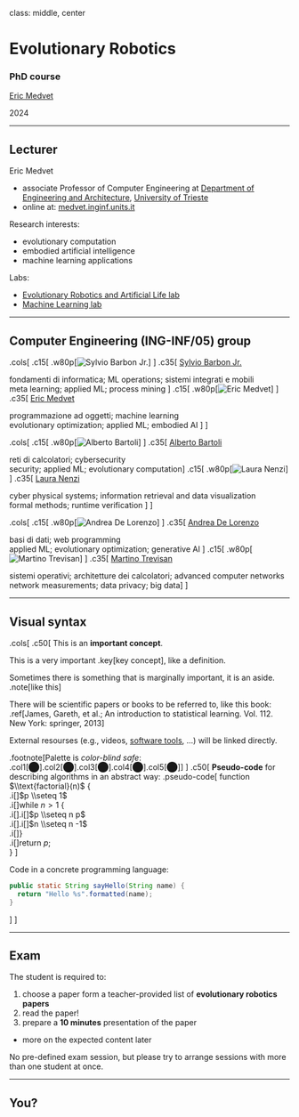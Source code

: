 class: middle, center

# Evolutionary Robotics
### PhD course

[Eric Medvet](http://medvet.inginf.units.it/)

2024

---

## Lecturer

Eric Medvet
- associate Professor of Computer Engineering at [Department of Engineering and Architecture](https://dia.units.it/), [University of Trieste](https://www.units.it/)
- online at: [medvet.inginf.units.it](http://medvet.inginf.units.it/)

Research interests:
- evolutionary computation
- embodied artificial intelligence
- machine learning applications

Labs:
- [Evolutionary Robotics and Artificial Life lab](https://erallab.inginf.units.it/)
- [Machine Learning lab](https://machinelearning.inginf.units.it/)

---

## Computer Engineering (ING-INF/05) group

.cols[
.c15[
.w80p[![Sylvio Barbon Jr.](images/people/barbon-jr.jpg)]
]
.c35[
[Sylvio Barbon Jr.](https://www.barbon.com.br/)

<i class="fa-solid fa-chalkboard-user col2"></i> fondamenti di informatica; ML operations; sistemi integrati e mobili  
<i class="fa-regular fa-lightbulb col2"></i> meta learning; applied ML; process mining
]
.c15[
.w80p[![Eric Medvet](images/people/medvet.jpg)]
]
.c35[
[Eric Medvet](https://medvet.inginf.units.it/)

<i class="fa-solid fa-chalkboard-user col2"></i> programmazione ad oggetti; machine learning  
<i class="fa-regular fa-lightbulb col2"></i> evolutionary optimization; applied ML; embodied AI
]
]

.cols[
.c15[
.w80p[![Alberto Bartoli](images/people/bartoli.jpg)]
]
.c35[
[Alberto Bartoli](https://bartoli.inginf.units.it/)

<i class="fa-solid fa-chalkboard-user col2"></i> reti di calcolatori; cybersecurity  
<i class="fa-regular fa-lightbulb col2"></i> security; applied ML; evolutionary computation]
.c15[
.w80p[![Laura Nenzi](images/people/nenzi.jpg)]
]
.c35[
[Laura Nenzi](https://lauranenzi.github.io/)

<i class="fa-solid fa-chalkboard-user col2"></i> cyber physical systems; information retrieval and data visualization  
<i class="fa-regular fa-lightbulb col2"></i> formal methods; runtime verification
]
]

.cols[
.c15[
.w80p[![Andrea De Lorenzo](images/people/de-lorenzo.jpg)]
]
.c35[
[Andrea De Lorenzo](https://delorenzo.inginf.units.it/)

<i class="fa-solid fa-chalkboard-user col2"></i> basi di dati; web programming  
<i class="fa-regular fa-lightbulb col2"></i> applied ML; evolutionary optimization; generative AI
]
.c15[
.w80p[![Martino Trevisan](images/people/trevisan.jpg)]
]
.c35[
[Martino Trevisan](https://trevisan.inginf.units.it/)

<i class="fa-solid fa-chalkboard-user col2"></i> sistemi operativi; architetture dei calcolatori; advanced computer networks  
<i class="fa-regular fa-lightbulb col2"></i> network measurements; data privacy; big data]
]

---

## Visual syntax

.cols[
.c50[
This is an **important concept**.

This is a very important .key[key concept], like a definition.

Sometimes there is something that is marginally important, it is an aside.
.note[like this]

There will be scientific papers or books to be referred to, like this book: .ref[James, Gareth, et al.; An introduction to statistical learning. Vol. 112. New York: springer, 2013]

External resourses (e.g., videos, [software tools](https://en.wikipedia.org/wiki/Comparison_of_deep_learning_software), ...) will be linked directly.

.footnote[Palette is *color-blind safe*: .col1[⬤].col2[⬤].col3[⬤].col4[⬤].col5[⬤]]
]
.c50[
**Pseudo-code** for describing algorithms in an abstract way:
.pseudo-code[
function $\\text{factorial}(n)$ {  
.i[]$p \\seteq 1$  
.i[]while $n>1$ {  
.i[].i[]$p \\seteq n p$  
.i[].i[]$n \\seteq n -1$  
.i[]}  
.i[]return $p$;  
}
]

Code in a concrete programming language:
```java
public static String sayHello(String name) {
  return "Hello %s".formatted(name);
}
```
]
]

---

## Exam

The student is required to:
1. choose a paper form a teacher-provided list of **evolutionary robotics papers** 
2. read the paper!
3. prepare a **10 minutes** presentation of the paper
  - more on the expected content later
<!-- detail evaluation criteria -->

No pre-defined exam session, but please try to arrange sessions with more than one student at once.

---

## You?
